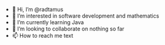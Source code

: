 - 👋 Hi, I’m @radtamus
- 👀 I’m interested in software development and mathematics
- 🌱 I’m currently learning Java
- 💞️ I’m looking to collaborate on nothing so far
- 📫 How to reach me text

<!---
radtamus/radtamus is a ✨ special ✨ repository because its `README.md` (this file) appears on your GitHub profile.
You can click the Preview link to take a look at your changes.
--->
